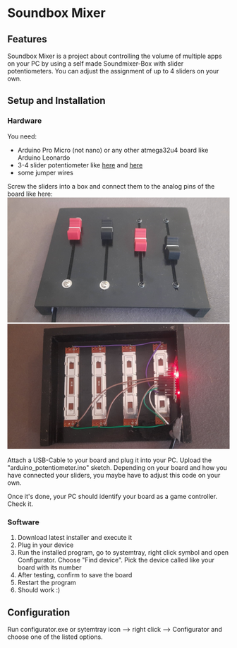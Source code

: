 # Soundbox Mixer

## Features 
Soundbox Mixer is a project about controlling the volume of multiple apps on your PC by using a self made Soundmixer-Box with slider potentiometers. You can adjust the assignment of up to 4 sliders on your own. 

## Setup and Installation
### Hardware
You need:
- Arduino Pro Micro (not nano) or any other atmega32u4 board like Arduino Leonardo 
- 3-4 slider potentiometer like [here](https://www.amazon.de/-/en/gp/product/B07QVQ67MV/ref=ppx_yo_dt_b_asin_title_o05_s00?ie=UTF8&psc=1) and [here](https://www.amazon.de/gp/product/B07C91FFCZ/ref=ppx_yo_dt_b_asin_image_o04_s00?ie=UTF8&psc=1)
- some jumper wires

Screw the sliders into a box and connect them to the analog pins of the board like here:
![](./images/one.jpg)
![](./images/two.jpg)

Attach a USB-Cable to your board and plug it into your PC. Upload the "arduino_potentiometer.ino" sketch. Depending on your board and how you have connected your sliders, you maybe have to adjust this code on your own. 

Once it's done, your PC should identify your board as a game controller. Check it. 

### Software
1. Download latest installer and execute it
1. Plug in your device
1. Run the installed program, go to systemtray, right click symbol and open Configurator. Choose "Find device". Pick the device called like your board with its number
1. After testing, confirm to save the board
1. Restart the program
1. Should work :)


## Configuration
Run configurator.exe or sytemtray icon --> right click --> Configurator and choose one of the listed options.
